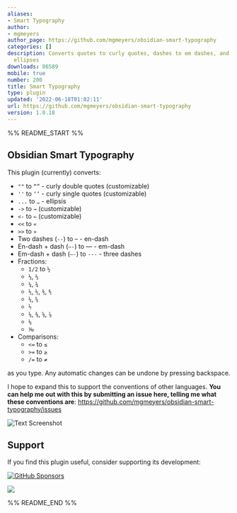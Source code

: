 ```yaml
---
aliases:
- Smart Typography
author:
- mgmeyers
author_page: https://github.com/mgmeyers/obsidian-smart-typography
categories: []
description: Converts quotes to curly quotes, dashes to em dashes, and periods to
  ellipses
downloads: 86589
mobile: true
number: 200
title: Smart Typography
type: plugin
updated: '2022-06-18T01:02:11'
url: https://github.com/mgmeyers/obsidian-smart-typography
version: 1.0.18
---
```


%% README_START %%

## Obsidian Smart Typography

This plugin (currently) converts:

- `""` to `“”` - curly double quotes (customizable)
- `''` to `‘’` - curly single quotes (customizable)
- `...` to `…` - ellipsis
- `->` to `→` (customizable)
- `<-` to `←` (customizable)
- `<<` to `«`
- `>>` to `»`
- Two dashes (`--`) to – - en-dash
- En-dash + dash (`–-`) to — - em-dash
- Em-dash + dash (`—-`) to `---` - three dashes
- Fractions:
  - `1/2` to `½`
  - `⅓`, `⅔`
  - `¼`, `¾`
  - `⅕`, `⅖`, `⅗`, `⅘`
  - `⅙`, `⅚`
  - `⅐`
  - `⅛`, `⅜`, `⅝`, `⅞`
  - `⅑`
  - `⅒`
- Comparisons:
  - `<=` to `≤`
  - `>=` to `≥`
  - `/=` to `≠`

as you type. Any automatic changes can be undone by pressing backspace.

I hope to expand this to support the conventions of other languages. **You can help me out with this by submitting an issue here, telling me what these conventions are**: https://github.com/mgmeyers/obsidian-smart-typography/issues

<img src="https://raw.githubusercontent.com/mgmeyers/obsidian-smart-quotes/main/Screenshot.png" alt="Text Screenshot">

## Support

If you find this plugin useful, consider supporting its development:

[![GitHub Sponsors](https://img.shields.io/github/sponsors/mgmeyers?label=Sponsor&logo=GitHub%20Sponsors&style=for-the-badge)](https://github.com/sponsors/mgmeyers)

<a href="https://www.buymeacoffee.com/mgme"><img src="https://img.buymeacoffee.com/button-api/?text=Buy me a coffee&emoji=&slug=mgme&button_colour=5F7FFF&font_colour=ffffff&font_family=Lato&outline_colour=000000&coffee_colour=FFDD00"></a>


%% README_END %%